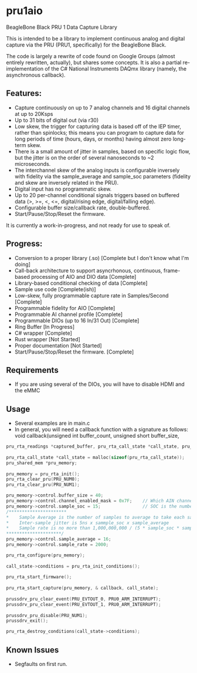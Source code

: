 # pru1aio
BeagleBone Black PRU 1 Data Capture Library

This is intended to be a library to implement continuous analog and digital capture via the PRU (PRU1, specifically) for the BeagleBone Black.

The code is largely a rewrite of code found on Google Groups (almost entirely rewritten, actually), but shares some concepts. It is also a partial re-implementation of the C# National Instruments DAQmx library (namely, the asynchronous callback).

## Features:
 - Capture continuously on up to 7 analog channels and 16 digital channels at up to 20Ksps
 - Up to 31 bits of digital out (via r30)
 - Low skew, the trigger for capturing data is based off of the IEP timer, rather than spinlocks; this means you can program to capture data for long periods of time (hours, days, or months) having almost zero long-term skew.  
 - There is a small amount of jitter in samples, based on specific logic flow, but the jitter is on the order of several nanoseconds to ~2 microseconds.  
 - The interchannel skew of the analog inputs is configurable inversely with fidelity via the sample_average and sample_soc parameters (fidelity and skew are inversely related in the PRU).
 - Digital input has no programmatic skew.
 - Up to 20 per-channel conditional signals triggers based on buffered data (>, >=, <, <=, digital/rising edge, digital/falling edge).
 - Configurable buffer size/callback rate, double-buffered.
 - Start/Pause/Stop/Reset the firmware.

It is currently a work-in-progress, and not ready for use to speak of.

## Progress:

 - Conversion to a proper library (.so) [Complete but I don't know what I'm doing]
 - Call-back architecture to support asyncrhonous, continuous, frame-based processing of AIO and DIO data [Complete]
 - Library-based conditional checking of data [Complete]
 - Sample use code [Complete(ish)]
 - Low-skew, fully programmable capture rate in Samples/Second [Complete]
 - Programmable fidelity for AIO [Complete]
 - Programmable AI channel profile [Complete]
 - Programmable DIOs (up to 16 In/31 Out) [Complete]
 - Ring Buffer [In Progress]
 - C# wrapper [Complete]
 - Rust wrapper [Not Started]
 - Proper documentation [Not Started]
 - Start/Pause/Stop/Reset the firmware. [Complete]
 
## Requirements
 - If you are using several of the DIOs, you will have to disable HDMI and the eMMC
 
## Usage
 
  - Several examples are in main.c
  - In general, you will need a callback function with a signature as follows: void callback(unsigned int buffer_count, unsigned short buffer_size,
  ```c
pru_rta_readings *captured_buffer, pru_rta_call_state *call_state, pru_shared_mem *pru_mem);
	
pru_rta_call_state *call_state = malloc(sizeof(pru_rta_call_state));
pru_shared_mem *pru_memory;
	
pru_memory = pru_rta_init();
pru_rta_clear_pru(PRU_NUM0);
pru_rta_clear_pru(PRU_NUM1);

pru_memory->control.buffer_size = 40;
pru_memory->control.channel_enabled_mask = 0x7F;	// Which AIN channels to init
pru_memory->control.sample_soc = 15;				// SOC is the number of cycles to take each sample
/**********************
 *    Sample Average is the number of samples to average to take each sample
 *    Inter-sample jitter is 5ns x sammple_soc x sample_average
 *    Sample rate is no more than 1,000,000,000 / (5 * sample_soc * sample_average *  __builtin_popcount(channel_enabled_mask)
 *********************/
pru_memory->control.sample_average = 16;
pru_memory->control.sample_rate = 2000;	

pru_rta_configure(pru_memory);
	
call_state->conditions = pru_rta_init_conditions();
	
pru_rta_start_firmware();
	
pru_rta_start_capture(pru_memory, & callback, call_state);
	
prussdrv_pru_clear_event(PRU_EVTOUT_0, PRU0_ARM_INTERRUPT);
prussdrv_pru_clear_event(PRU_EVTOUT_1, PRU0_ARM_INTERRUPT);
	
prussdrv_pru_disable(PRU_NUM1);
prussdrv_exit();

pru_rta_destroy_conditions(call_state->conditions);
```

## Known Issues
 - Segfaults on first run.
